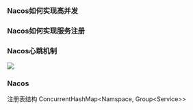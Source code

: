 ### Nacos如何实现高并发



### Nacos如何实现服务注册



### Nacos心跳机制
![](.组件-注册中心-Nacos_images/df930781.png)


### Nacos

注册表结构
ConcurrentHashMap<Namspace, Group<Service<Cluster>>>